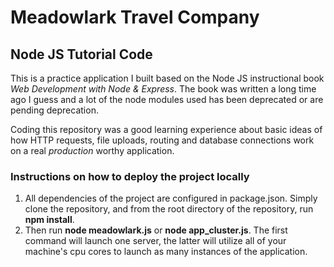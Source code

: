 # Meadowlark Travel Company #
## Node JS Tutorial Code ##

This is a practice application I built based on the Node JS instructional book *Web Development with Node & Express*. The book was written a long time ago I guess and a lot of the node modules used has been deprecated or are pending deprecation.

Coding this repository was a good learning experience about basic ideas of how HTTP requests, file uploads, routing and database connections work on a real *production* worthy application.

### Instructions on how to deploy the project locally ###
1. All dependencies of the project are configured in package.json. Simply clone the repository, and from the root directory of the repository, run __npm install__.
2. Then run __node meadowlark.js__ or __node app_cluster.js__. The first command will launch one server, the latter will utilize all of your machine's cpu cores to launch as many instances of the application.
